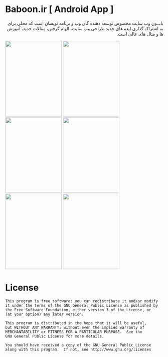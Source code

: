 Baboon.ir [ Android App ]
=================

<p dir="rtl">
بابــون وب سایت مخصوص توسعه دهنده گان وب و برنامه نویسان است که محلی برای به اشتراک گذاری ایده های جدید طراحی وب سایت، الهام گرفتن، مقالات جدید، آموزش ها و مثال های عالی است.
</p>

<img src="https://github.com/jinxul/Baboon/blob/master/screenshots/Screenshot_main.png" width="180" height="240">
<img src="https://github.com/jinxul/Baboon/blob/master/screenshots/Screenshot_main2.png" width="180" height="240">
<img src="https://github.com/jinxul/Baboon/blob/master/screenshots/Screenshot_menu.png" width="180" height="240">
<img src="https://github.com/jinxul/Baboon/blob/master/screenshots/Screenshot_menu2.png" width="180" height="240">
<img src="https://github.com/jinxul/Baboon/blob/master/screenshots/Screenshot_post.png" width="180" height="240">
<img src="https://github.com/jinxul/Baboon/blob/master/screenshots/Screenshot_main_old.png" width="180" height="240">


License
=======

    This program is free software: you can redistribute it and/or modify
    it under the terms of the GNU General Public License as published by
    the Free Software Foundation, either version 3 of the License, or
    (at your option) any later version.
    
    This program is distributed in the hope that it will be useful,
    but WITHOUT ANY WARRANTY; without even the implied warranty of
    MERCHANTABILITY or FITNESS FOR A PARTICULAR PURPOSE.  See the
    GNU General Public License for more details.
    
    You should have received a copy of the GNU General Public License
    along with this program.  If not, see http://www.gnu.org/licenses
